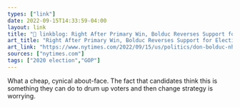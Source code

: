 ```yaml
---
types: ["link"]
date: 2022-09-15T14:33:59-04:00
layout: link
title: "🔗 linkblog: Right After Primary Win, Bolduc Reverses Support for Election Lies - The New York Times'"
art_title: "Right After Primary Win, Bolduc Reverses Support for Election Lies - The New York Times"
art_link: "https://www.nytimes.com/2022/09/15/us/politics/don-bolduc-nh.html"
sources: ["nytimes.com"]
tags: ["2020 election","GOP"]
---
```

What a cheap, cynical about-face. The fact that candidates think this is something they can do to drum up voters and then change strategy is worrying.
 
